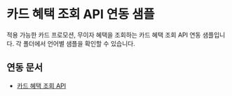 # 카드 혜택 조회 API 연동 샘플

적용 가능한 카드 프로모션, 무이자 혜택을 조회하는 카드 혜택 조회 API 연동 샘플입니다. 각 폴더에서 언어별 샘플을 확인할 수 있습니다.

## 연동 문서

- [카드 혜택 조회 API](https://docs.tosspayments.com/reference#카드-혜택-조회)
